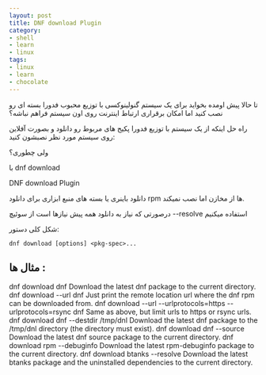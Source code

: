 ```yaml
---
layout: post
title: DNF download Plugin
category: 
- shell
- learn
- linux
tags: 
- linux 
- learn
- chocolate
---
```



<div align='center' style='font-size: 50px;'>
<i class="fa fa-terminal " aria-hidden="true" style='color: #333;'></i>
</div>
تا حالا پیش اومده بخواید برای یک سیستم گنولینوکسی با توزیع محبوب فدورا بسته ای رو نصب کنید اما امکان برقراری ارتباط اینترنت روی اون سیستم فراهم نباشه؟

راه حل اینکه از یک سیستم با توزیع فدورا پکیج های مربوط رو دانلود و بصورت آفلاین روی سیستم مورد نظر نصبشون کنید:

ولی چطوری؟

با dnf download


DNF download Plugin

دانلود باینری یا بسته های منبع
ابزاری برای دانلود rpm ها از مخازن اما نصب نمیکند.

درصورتی که نیاز به دانلود همه پیش نیازها است از سوئیچ --resolve استفاده میکنیم


شکل کلی دستور:

```
dnf download [options] <pkg-spec>...
```

## مثال ها :


dnf download dnf
    Download the latest dnf package to the current directory.
dnf download --url dnf
    Just print the remote location url where the dnf rpm can be downloaded from.
dnf download --url --urlprotocols=https --urlprotocols=rsync dnf
    Same as above, but limit urls to https or rsync urls.
dnf download dnf --destdir /tmp/dnl
    Download the latest dnf package to the /tmp/dnl directory (the directory must exist).
dnf download dnf --source
    Download the latest dnf source package to the current directory.
dnf download rpm --debuginfo
    Download the latest rpm-debuginfo package to the current directory.
dnf download btanks --resolve
    Download the latest btanks package and the uninstalled dependencies to the current directory.




